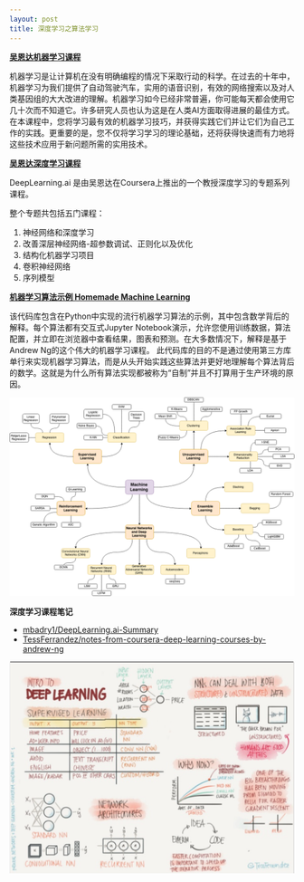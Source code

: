 ```yaml
---
layout: post
title: 深度学习之算法学习
---
```


[**吴恩达机器学习课程**](https://www.coursera.org/learn/machine-learning)

机器学习是让计算机在没有明确编程的情况下采取行动的科学。在过去的十年中，机器学习为我们提供了自动驾驶汽车，实用的语音识别，有效的网络搜索以及对人类基因组的大大改进的理解。机器学习如今已经非常普遍，你可能每天都会使用它几十次而不知道它。许多研究人员也认为这是在人类AI方面取得进展的最佳方式。在本课程中，您将学习最有效的机器学习技巧，并获得实践它们并让它们为自己工作的实践。更重要的是，您不仅将学习学习的理论基础，还将获得快速而有力地将这些技术应用于新问题所需的实用技术。

[**吴恩达深度学习课程**](https://www.coursera.org/specializations/deep-learning)

DeepLearning.ai 是由吴恩达在Coursera上推出的一个教授深度学习的专题系列课程。

整个专题共包括五门课程：
1. 神经网络和深度学习
2. 改善深层神经网络-超参数调试、正则化以及优化
3. 结构化机器学习项目
4. 卷积神经网络
5. 序列模型

[**机器学习算法示例 Homemade Machine Learning**](https://github.com/trekhleb/homemade-machine-learning)

该代码库包含在Python中实现的流行机器学习算法的示例，其中包含数学背后的解释。每个算法都有交互式Jupyter Notebook演示，允许您使用训练数据，算法配置，并立即在浏览器中查看结果，图表和预测。在大多数情况下，解释是基于Andrew Ng的这个伟大的机器学习课程。
此代码库的目的不是通过使用第三方库单行来实现机器学习算法，而是从头开始实践这些算法并更好地理解每个算法背后的数学。这就是为什么所有算法实现都被称为“自制”并且不打算用于生产环境的原因。

![machine-learning-map.png](../images/machine-learning-map.png)


**深度学习课程笔记**
* [mbadry1/DeepLearning.ai-Summary](https://github.com/mbadry1/DeepLearning.ai-Summary)
* [TessFerrandez/notes-from-coursera-deep-learning-courses-by-andrew-ng](https://www.slideshare.net/TessFerrandez/notes-from-coursera-deep-learning-courses-by-andrew-ng)

![tess-feffandes-dl-notes.png](../images/tess-feffandes-dl-notes.png)
